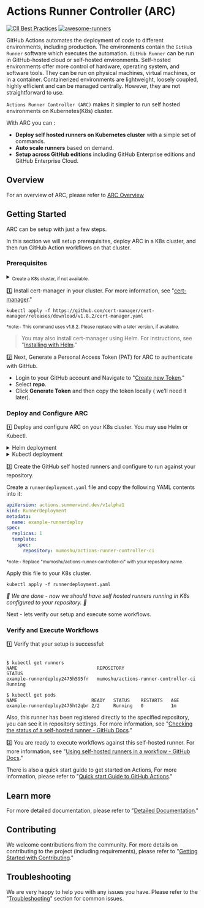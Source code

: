 
# Actions Runner Controller (ARC)

[![CII Best Practices](https://bestpractices.coreinfrastructure.org/projects/6061/badge)](https://bestpractices.coreinfrastructure.org/projects/6061)
[![awesome-runners](https://img.shields.io/badge/listed%20on-awesome--runners-blue.svg)](https://github.com/jonico/awesome-runners)

GitHub Actions automates the deployment of code to different environments, including production. The environments contain the `GitHub Runner` software which executes the automation. `GitHub Runner` can be run in GitHub-hosted cloud or self-hosted environments. Self-hosted environments offer more control of hardware, operating system, and software tools. They can be run on physical machines, virtual machines, or in a container. Containerized environments are lightweight, loosely coupled, highly efficient and can be managed centrally. However, they are not straightforward to use.

`Actions Runner Controller (ARC)` makes it simpler to run self hosted environments on Kubernetes(K8s) cluster. 

With ARC you can :

- **Deploy self hosted runners on Kubernetes cluster** with a simple set of commands.
- **Auto scale runners** based on demand.
- **Setup across GitHub editions** including GitHub Enterprise editions and GitHub Enterprise Cloud.

## Overview

For an overview of ARC, please refer to [ARC Overview](https://github.com/actions-runner-controller/actions-runner-controller/blob/master/Actions-Runner-Controller-Overview.md)

## Getting Started

ARC can be setup with just a few steps.

In this section we will setup prerequisites, deploy ARC in a K8s cluster, and then run GitHub Action workflows on that cluster.

### Prerequisites

<details><summary><sub>Create a K8s cluster, if not available.</sub></summary>
   <sub>
If you don't have a K8s cluster, you can install a local environment using minikube. For more information, see <a href="https://minikube.sigs.k8s.io/docs/start/">"Installing minikube."</a>
   </sub>
</details>

:one: Install cert-manager in your cluster. For more information, see "[cert-manager](https://cert-manager.io/docs/installation/)."

```shell
kubectl apply -f https://github.com/cert-manager/cert-manager/releases/download/v1.8.2/cert-manager.yaml
```

<sub> *note:- This command uses v1.8.2. Please replace with a later version, if available.</sub>

>You may also install cert-manager using Helm. For instructions, see "[Installing with Helm](https://cert-manager.io/docs/installation/helm/#installing-with-helm)."

:two: Next, Generate a Personal Access Token (PAT) for ARC to authenticate with GitHub.

- Login to your GitHub account and Navigate to "[Create new Token](https://github.com/settings/tokens/new)."
- Select  **repo**.
- Click **Generate Token** and then copy the token locally ( we’ll need it later).

### Deploy and Configure ARC

1️⃣ Deploy  and configure ARC on your K8s cluster. You may use Helm or Kubectl.

<details><summary>Helm deployment</summary>

##### Add repository

```shell
helm repo add actions-runner-controller https://actions-runner-controller.github.io/actions-runner-controller
```

##### Install Helm chart

```shell
helm upgrade --install --namespace actions-runner-system --create-namespace\
  --set=authSecret.create=true\
  --set=authSecret.github_token="REPLACE_YOUR_TOKEN_HERE"\
  --wait actions-runner-controller actions-runner-controller/actions-runner-controller
```

<sub> *note:- Replace REPLACE_YOUR_TOKEN_HERE with your PAT that was generated previously. </sub>
</details>

<details><summary>Kubectl deployment</summary>

##### Deploy ARC

```shell
kubectl apply -f \
https://github.com/actions-runner-controller/actions-runner-controller/\
releases/download/v0.22.0/actions-runner-controller.yaml
```

<sub> *note:- Replace "v0.22.0" with the version you wish to deploy </sub>

##### Configure Personal Access Token

```shell
kubectl create secret generic controller-manager \
    -n actions-runner-system \
    --from-literal=github_token=REPLACE_YOUR_TOKEN_HERE
````

<sub> *note:- Replace REPLACE_YOUR_TOKEN_HERE with your PAT that was generated previously.</sub>
  
  </details>

2️⃣ Create the GitHub self hosted runners and configure to run against your repository.

Create a `runnerdeployment.yaml` file and copy the following YAML contents into it:

```yaml
apiVersion: actions.summerwind.dev/v1alpha1
kind: RunnerDeployment
metadata:
  name: example-runnerdeploy
spec:
  replicas: 1
  template:
    spec:
      repository: mumoshu/actions-runner-controller-ci
````
<sub> *note:- Replace "mumoshu/actions-runner-controller-ci" with your repository name. </sub>

Apply this file to your K8s cluster.
```shell
kubectl apply -f runnerdeployment.yaml
````

*🎉 We are done - now we should have self hosted runners running in K8s configured to your repository.  🎉*

Next - lets verify our setup and execute some workflows.

### Verify and Execute Workflows

:one: Verify that your setup is successful:
```shell

$ kubectl get runners
NAME                             REPOSITORY                             STATUS
example-runnerdeploy2475h595fr   mumoshu/actions-runner-controller-ci   Running

$ kubectl get pods
NAME                           READY   STATUS    RESTARTS   AGE
example-runnerdeploy2475ht2qbr 2/2     Running   0          1m
````

Also, this runner has been registered directly to the specified repository, you can see it in repository settings. For more information, see "[Checking the status of a self-hosted runner - GitHub Docs](https://docs.github.com/en/actions/hosting-your-own-runners/monitoring-and-troubleshooting-self-hosted-runners#checking-the-status-of-a-self-hosted-runner)."

:two: You are ready to execute workflows against this self-hosted runner. For more information, see "[Using self-hosted runners in a workflow - GitHub Docs](https://docs.github.com/en/actions/hosting-your-own-runners/using-self-hosted-runners-in-a-workflow#using-self-hosted-runners-in-a-workflow)."

There is also a quick start guide to get started on Actions, For more information, please refer to "[Quick start Guide to GitHub Actions](https://docs.github.com/en/actions/quickstart)."

## Learn more

For more detailed documentation, please refer to "[Detailed Documentation](https://github.com/actions-runner-controller/actions-runner-controller/blob/master/QuickStartGuide.md)."

## Contributing

We welcome contributions from the community. For more details on contributing to the project (including requirements), please refer to "[Getting Started with Contributing](https://github.com/actions-runner-controller/actions-runner-controller/blob/master/CONTRIBUTING.md)."

## Troubleshooting

We are very happy to help you with any issues you have. Please refer to the "[Troubleshooting](https://github.com/actions-runner-controller/actions-runner-controller/blob/master/TROUBLESHOOTING.md)" section for common issues.
